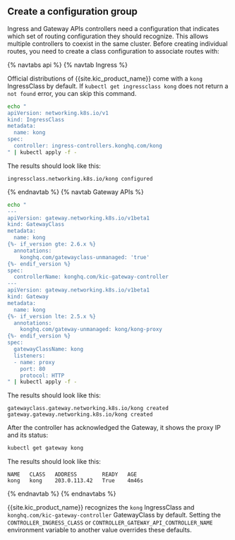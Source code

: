 ## Create a configuration group

Ingress and Gateway APIs controllers need a configuration that indicates which set of
routing configuration they should recognize. This allows multiple controllers to
coexist in the same cluster. Before creating individual routes, you need to
create a class configuration to associate routes with:

{% navtabs api %}
{% navtab Ingress %}

Official distributions of {{site.kic_product_name}} come with a `kong`
IngressClass by default. If `kubectl get ingressclass kong` does not return a
`not found` error, you can skip this command.

```bash
echo "
apiVersion: networking.k8s.io/v1
kind: IngressClass
metadata:
  name: kong
spec:
  controller: ingress-controllers.konghq.com/kong
" | kubectl apply -f -
```
The results should look like this:
```text
ingressclass.networking.k8s.io/kong configured
```
{% endnavtab %}
{% navtab Gateway APIs %}
```bash
echo "
---
apiVersion: gateway.networking.k8s.io/v1beta1
kind: GatewayClass
metadata:
  name: kong
{%- if_version gte: 2.6.x %}
  annotations:
    konghq.com/gatewayclass-unmanaged: 'true'
{%- endif_version %}
spec:
  controllerName: konghq.com/kic-gateway-controller
---
apiVersion: gateway.networking.k8s.io/v1beta1
kind: Gateway
metadata:
  name: kong
{%- if_version lte: 2.5.x %}
  annotations:
    konghq.com/gateway-unmanaged: kong/kong-proxy
{%- endif_version %}
spec:
  gatewayClassName: kong
  listeners:
  - name: proxy
    port: 80
    protocol: HTTP
" | kubectl apply -f -
```
The results should look like this:
```text
gatewayclass.gateway.networking.k8s.io/kong created
gateway.gateway.networking.k8s.io/kong created
```

After the controller has acknowledged the Gateway, it shows the proxy IP and 
its status:

```bash
kubectl get gateway kong
```
The results should look like this:
```text
NAME   CLASS   ADDRESS        READY   AGE
kong   kong    203.0.113.42   True    4m46s
```
{% endnavtab %}
{% endnavtabs %}

{{site.kic_product_name}} recognizes the `kong` IngressClass and
`konghq.com/kic-gateway-controller` GatewayClass
by default. Setting the `CONTROLLER_INGRESS_CLASS` or
`CONTROLLER_GATEWAY_API_CONTROLLER_NAME` environment variable to
another value overrides these defaults.
